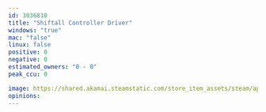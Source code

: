 ```yaml
---
id: 3036810
title: "Shiftall Controller Driver"
windows: "true"
mac: "false"
linux: false
positive: 0
negative: 0
estimated_owners: "0 - 0"
peak_ccu: 0

image: https://shared.akamai.steamstatic.com/store_item_assets/steam/apps/3036810/header.jpg?t=1721189850
opinions:
---
```

